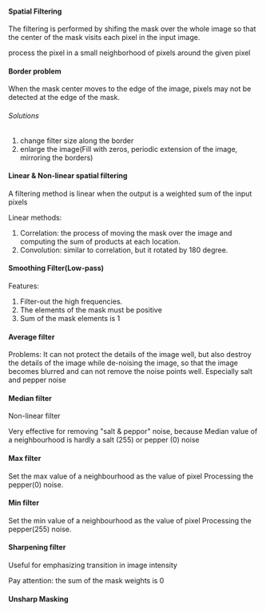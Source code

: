 #### Spatial Filtering
The filtering is performed by shifing the mask over the whole image so that the center of the mask visits each pixel in the input image.

process the pixel in a small neighborhood of pixels around the given pixel
#### Border problem
When the mask center moves to the edge of the image, pixels may not be detected at the edge of the mask.

###### Solutions
1. change filter size along the border
2. enlarge the image(Fill with zeros, periodic extension of the image, mirroring the borders)

#### Linear & Non-linear spatial filtering
A filtering method is linear when the output is a weighted sum of the input pixels

Linear methods:
1. Correlation: the process of moving the mask over the image and computing the sum of products at each location.
2. Convolution: similar to correlation, but it rotated by 180 degree.


#### Smoothing Filter(Low-pass)
Features:
1. Filter-out the high frequencies.
2. The elements of the mask must be positive
3. Sum of the mask elements is 1


#### Average filter
Problems:
It can not protect the details of the image well, but also destroy the details of the image while de-noising the image, so that the image becomes blurred and can not remove the noise points well. Especially salt and pepper noise

#### Median filter
Non-linear filter

Very effective for removing "salt & peppor" noise, because Median value of a neighbourhood is hardly a salt (255) or pepper (0) noise

#### Max filter
Set the max value of a neighbourhood as the value of pixel
Processing the pepper(0) noise.

#### Min filter
Set the min value of a neighbourhood as the value of pixel
Processing the pepper(255) noise.

#### Sharpening filter
Useful for emphasizing transition in image intensity

Pay attention: the sum of the mask weights is 0

#### Unsharp Masking
